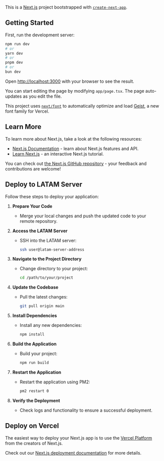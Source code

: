 This is a [Next.js](https://nextjs.org) project bootstrapped with [`create-next-app`](https://nextjs.org/docs/app/api-reference/cli/create-next-app).

## Getting Started

First, run the development server:

```bash
npm run dev
# or
yarn dev
# or
pnpm dev
# or
bun dev
```

Open [http://localhost:3000](http://localhost:3000) with your browser to see the result.

You can start editing the page by modifying `app/page.tsx`. The page auto-updates as you edit the file.

This project uses [`next/font`](https://nextjs.org/docs/app/building-your-application/optimizing/fonts) to automatically optimize and load [Geist](https://vercel.com/font), a new font family for Vercel.

## Learn More

To learn more about Next.js, take a look at the following resources:

- [Next.js Documentation](https://nextjs.org/docs) - learn about Next.js features and API.
- [Learn Next.js](https://nextjs.org/learn) - an interactive Next.js tutorial.

You can check out [the Next.js GitHub repository](https://github.com/vercel/next.js) - your feedback and contributions are welcome!

## Deploy to LATAM Server

Follow these steps to deploy your application:

1. **Prepare Your Code**  
   - Merge your local changes and push the updated code to your remote repository.

2. **Access the LATAM Server**  
   - SSH into the LATAM server:
     ```bash
     ssh user@latam-server-address
     ```

3. **Navigate to the Project Directory**  
   - Change directory to your project:
     ```bash
     cd /path/to/your/project
     ```

4. **Update the Codebase**  
   - Pull the latest changes:
     ```bash
     git pull origin main
     ```

5. **Install Dependencies**  
   - Install any new dependencies:
     ```bash
     npm install
     ```

6. **Build the Application**  
   - Build your project:
     ```bash
     npm run build
     ```

7. **Restart the Application**  
   - Restart the application using PM2:
     ```bash
     pm2 restart 0
     ```

8. **Verify the Deployment**  
   - Check logs and functionality to ensure a successful deployment.


## Deploy on Vercel

The easiest way to deploy your Next.js app is to use the [Vercel Platform](https://vercel.com/new?utm_medium=default-template&filter=next.js&utm_source=create-next-app&utm_campaign=create-next-app-readme) from the creators of Next.js.

Check out our [Next.js deployment documentation](https://nextjs.org/docs/app/building-your-application/deploying) for more details.
